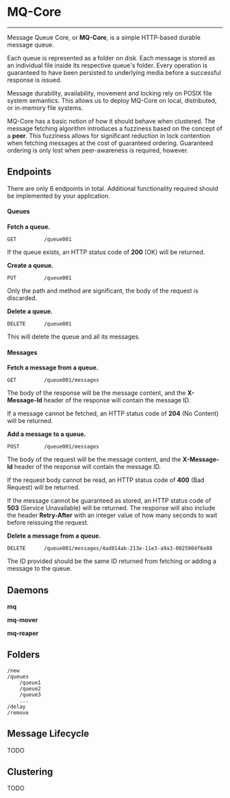 # MQ-Core

---

Message Queue Core, or **MQ-Core**, is a simple HTTP-based durable message queue.

Each queue is represented as a folder on disk. Each message is stored as an individual file inside its respective queue's folder. Every operation is guaranteed to have been persisted to underlying media before a successful response is issued.

Message durability, availability, movement and locking rely on POSIX file system semantics. This allows us to deploy MQ-Core on local, distributed, or in-memory file systems.

MQ-Core has a basic notion of how it should behave when clustered. The message fetching algorithm introduces a fuzziness based on the concept of a **peer**. This fuzziness allows for significant reduction in lock contention when fetching messages at the cost of guaranteed ordering. Guaranteed ordering is only lost when peer-awareness is required, however.


## Endpoints

There are only 6 endpoints in total. Additional functionality required should be implemented by your application.

#### Queues

**Fetch a queue.**

```
GET         /queue001
```

If the queue exists, an HTTP status code of **200** (OK) will be returned.

**Create a queue.**

```
PUT         /queue001
```

Only the path and method are significant, the body of the request is discarded.

**Delete a queue.**

```
DELETE      /queue001
```

This will delete the queue and all its messages.


#### Messages

**Fetch a message from a queue.**

```
GET         /queue001/messages
```

The body of the response will be the message content, and the **X-Message-Id** header of the response will contain the message ID.

If a message cannot be fetched, an HTTP status code of **204** (No Content) will be returned.



**Add a message to a queue.**

```
POST        /queue001/messages
```

The body of the request will be the message content, and the **X-Message-Id** header of the response will contain the message ID.

If the request body cannot be read, an HTTP status code of **400** (Bad Request) will be returned.

If the message cannot be guaranteed as stored, an HTTP status code of **503** (Service Unavailable) will be returned. The response will also include the header **Retry-After** with an integer value of how many seconds to wait before reissuing the request.

**Delete a message from a queue.**

```
DELETE      /queue001/messages/4ad814ab-213e-11e3-a9a3-0025904f6e08
```

The ID provided should be the same ID returned from fetching or adding a message to the queue.





## Daemons

**mq**

**mq-mover**

**mq-reaper**

## Folders

```
/new
/queues
    /queue1
    /queue2
    /queue3
    ...
/delay
/remove
```

## Message Lifecycle

TODO

## Clustering

TODO